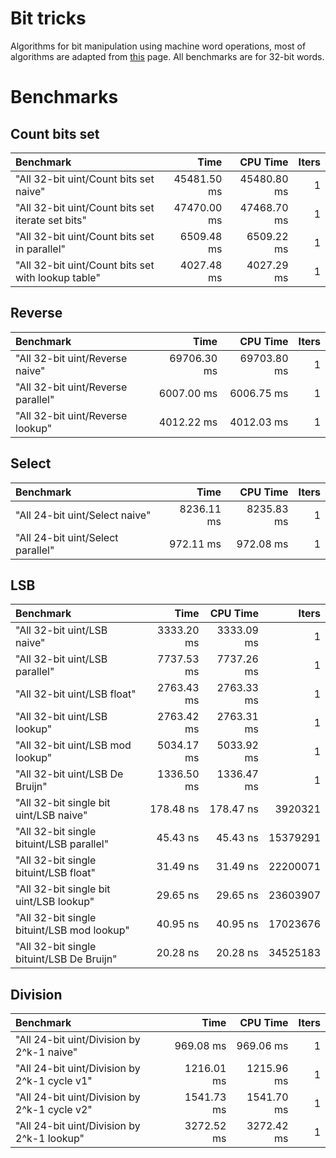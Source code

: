 # Bit tricks



Algorithms for bit manipulation using machine word operations, most of algorithms are adapted from [this](http://www-graphics.stanford.edu/~seander/bithacks.html) page. All benchmarks are for 32-bit words.



# Benchmarks
## Count bits set
|Benchmark|Time|CPU Time|Iters|
|:--------|---:|-------:|----:|
|"All 32-bit uint/Count bits set naive"|45481.50 ms|45480.80 ms|1|
|"All 32-bit uint/Count bits set iterate set bits"|47470.00 ms|47468.70 ms|1|
|"All 32-bit uint/Count bits set in parallel"|6509.48 ms|6509.22 ms|1|
|"All 32-bit uint/Count bits set with lookup table"|4027.48 ms|4027.29 ms|1|
## Reverse
|Benchmark|Time|CPU Time|Iters|
|:--------|---:|-------:|----:|
|"All 32-bit uint/Reverse naive"|69706.30 ms|69703.80 ms|1|
|"All 32-bit uint/Reverse parallel"|6007.00 ms|6006.75 ms|1|
|"All 32-bit uint/Reverse lookup"|4012.22 ms|4012.03 ms|1|
## Select
|Benchmark|Time|CPU Time|Iters|
|:--------|---:|-------:|----:|
|"All 24-bit uint/Select naive"|8236.11 ms|8235.83 ms|1|
|"All 24-bit uint/Select parallel"|972.11 ms|972.08 ms|1|
## LSB
|Benchmark|Time|CPU Time|Iters|
|:--------|---:|-------:|----:|
|"All 32-bit uint/LSB naive"|3333.20 ms|3333.09 ms|1|
|"All 32-bit uint/LSB parallel"|7737.53 ms|7737.26 ms|1|
|"All 32-bit uint/LSB float"|2763.43 ms|2763.33 ms|1|
|"All 32-bit uint/LSB lookup"|2763.42 ms|2763.31 ms|1|
|"All 32-bit uint/LSB mod lookup"|5034.17 ms|5033.92 ms|1|
|"All 32-bit uint/LSB De Bruijn"|1336.50 ms|1336.47 ms|1|
|"All 32-bit single bit uint/LSB naive"|178.48 ns|178.47 ns|3920321|
|"All 32-bit single bituint/LSB parallel"|45.43 ns|45.43 ns|15379291|
|"All 32-bit single bituint/LSB float"|31.49 ns|31.49 ns|22200071|
|"All 32-bit single bit uint/LSB lookup"|29.65 ns|29.65 ns|23603907|
|"All 32-bit single bituint/LSB mod lookup"|40.95 ns|40.95 ns|17023676|
|"All 32-bit single bituint/LSB De Bruijn"|20.28 ns|20.28 ns|34525183|
## Division
|Benchmark|Time|CPU Time|Iters|
|:--------|---:|-------:|----:|
|"All 24-bit uint/Division by 2^k-1 naive"|969.08 ms|969.06 ms|1|
|"All 24-bit uint/Division by 2^k-1 cycle v1"|1216.01 ms|1215.96 ms|1|
|"All 24-bit uint/Division by 2^k-1 cycle v2"|1541.73 ms|1541.70 ms|1|
|"All 24-bit uint/Division by 2^k-1 lookup"|3272.52 ms|3272.42 ms|1|
